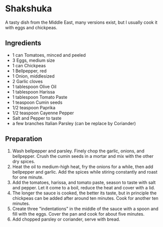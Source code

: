 # Shakshuka
A tasty dish from the Middle East, many versions exist, but I usually cook it with eggs and chickpeas.
	

## Ingredients

* 1 can Tomatoes, minced and peeled
* 3 Eggs, medium size
* 1 can Chickpeas
* 1 Bellpepper, red
* 1 Onion, middlesized 
* 2 Garlic cloves
* 1 tablespoon Olive Oil
* 1 tablespoon Harissa
* 1 tablespoon Tomato Paste
* 1 teaspoon Cumin seeds
* 1/2 teaspoon Paprika
* 1/2 teaspoon Cayenne Pepper
* Salt and Pepper to taste
* a few branches Italian Parsley (can be replace by Coriander)


## Preparation
1. Wash bellpepper and parsley. Finely chop the garlic, onions, and bellpepper. Crush the cumin seeds in a mortar and mix with the other dry spices. 
2. Heat the oil to medium-high heat, fry the onions for a while, then add bellpepper and garlic. Add the spices while stiring constantly and roast for one minute. 
3. Add the tomatoes, harissa, and tomato paste, season to taste with salt and pepper. Let it come to a boil, reduce the heat and cover with a lid. 
4. The longer the sauce is cooked, the better its taste, but in principle the chickpeas can be added after around ten minutes. Cook for another ten minutes.
5. Create three "indentations" in the middle of the sauce with a spoon and fill with the eggs. Cover the pan and cook for about five minutes.
6. Add chopped parsley or coriander, serve with bread.
